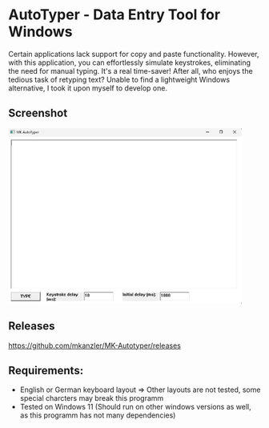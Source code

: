 # AutoTyper - Data Entry Tool for Windows

Certain applications lack support for copy and paste functionality. 
However, with this application, you can effortlessly simulate keystrokes, eliminating the need for manual typing. It's a real time-saver! 
After all, who enjoys the tedious task of retyping text? Unable to find a lightweight Windows alternative, I took it upon myself to develop one.

## Screenshot
<img src="Screenshots/UI.png" alt="UI" height="350"/>

## Releases
https://github.com/mkanzler/MK-Autotyper/releases

## Requirements:
- English or German keyboard layout => Other layouts are not tested, some special charcters may break this programm
- Tested on Windows 11 (Should run on other windows versions as well, as this programm has not many dependencies)
